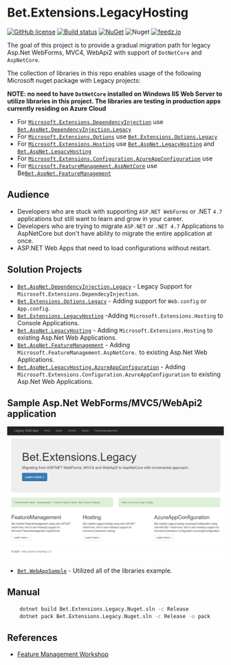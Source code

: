 # Bet.Extensions.LegacyHosting

[![GitHub license](https://img.shields.io/badge/license-MIT-blue.svg?style=flat-square)](https://raw.githubusercontent.com/kdcllc/Bet.Extensions.Legacy/master/LICENSE)
[![Build status](https://ci.appveyor.com/api/projects/status/fib71kajo91ygfrp?svg=true)](https://ci.appveyor.com/project/kdcllc/bet-extensions-legacy)
[![NuGet](https://img.shields.io/nuget/v/Bet.Extensions.LegacyHosting.svg)](https://www.nuget.org/packages?q=Bet.Extensions.LegacyHosting)
![Nuget](https://img.shields.io/nuget/dt/Bet.Extensions.LegacyHosting)
[![feedz.io](https://img.shields.io/badge/endpoint.svg?url=https://f.feedz.io/kdcllc/kdcllc/shield/Bet.Extensions.LegacyHosting/latest)](https://f.feedz.io/kdcllc/kdcllc/packages/Bet.Extensions.LegacyHosting/latest/download)

The goal of this project is to provide a gradual migration path for legacy Asp.Net WebForms, MVC4, WebApi2  with support of `DotNetCore` and `AspNetCore`.

The collection of libraries in this repo enables usage of the following Microsoft nuget package with Legacy projects:

**NOTE: no need to have `DotNetCore` installed on Windows IIS Web Server to utilize libraries in this project. The libraries are testing in production apps currently residing on Azure Cloud**

- For [`Microsoft.Extensions.DependencyInjection`](https://github.com/dotnet/extensions) use [`Bet.AspNet.DependencyInjection.Legacy`](./src/Bet.AspNet.DependencyInjection.Legacy/)
- For [`Microsoft.Extensions.Options`](https://github.com/dotnet/extensions) use [`Bet.Extensions.Options.Legacy`](./src/Bet.Extensions.Options.Legacy/)
- For [`Microsoft.Extensions.Hosting`](https://github.com/dotnet/extensions) use [`Bet.AspNet.LegacyHosting`](./src/Bet.AspNet.LegacyHosting/) and  [`Bet.AspNet.LegacyHosting`](./src/Bet.AspNet.LegacyHosting/)
- For [`Microsoft.Extensions.Configuration.AzureAppConfiguration`](https://github.com/Azure/AppConfiguration-DotnetProvider) use
- For [`Microsoft.FeatureManagement.AspNetCore`](https://github.com/microsoft/FeatureManagement-Dotnet) use Be[`Bet.AspNet.FeatureManagement`](./src/Bet.AspNet.FeatureManagement/)

## Audience

- Developers who are stuck with supporting `ASP.NET WebForms` or .NET `4.7` applications but still want to learn and grow in your career.
- Developers who are trying to migrate `ASP.NET` or `.NET 4.7` Applications to AspNetCore but don't have ability to migrate the entire application at once.
- ASP.NET Web Apps that need to load configurations without restart.

## Solution Projects

- [`Bet.AspNet.DependencyInjection.Legacy`](./src/Bet.AspNet.DependencyInjection.Legacy/) - Legacy Support for `Microsoft.Extensions.DependecyInjection`.
- [`Bet.Extensions.Options.Legacy`](./src/Bet.Extensions.Options.Legacy/) - Adding support for `Web.config` or `App.config`.
- [`Bet.Extensions.LegacyHosting`](./src/Bet.AspNet.LegacyHosting/) -Adding `Microsoft.Extensions.Hosting` to Console Applications.
- [`Bet.AspNet.LegacyHosting`](./src/Bet.AspNet.LegacyHosting/) - Adding `Microsoft.Extensions.Hosting` to existing Asp.Net Web Applications.
- [`Bet.AspNet.FeatureManagement`](./src/Bet.AspNet.FeatureManagement/) - Adding `Microsoft.FeatureManagement.AspNetCore.` to existing Asp.Net Web Applications.
- [`Bet.AspNet.LegacyHosting.AzureAppConfiguration`](./src/Bet.AspNet.LegacyHosting.AzureAppConfiguration/) - Adding `Microsoft.Extensions.Configuration.AzureAppConfiguration` to existing Asp.Net Web Applications.

## Sample Asp.Net WebForms/MVC5/WebApi2 application

![asp.net webforms mvc4 webapi2](./img/web-app.jpg)

- [`Bet.WebAppSample`](./Bet.WebAppSample/) - Utilized all of the libraries example.

## Manual

```bash
    dotnet build Bet.Extensions.Legacy.Nuget.sln -c Release
    dotnet pack Bet.Extensions.Legacy.Nuget.sln -c Release -o pack
```


## References

- [Feature Management Workshop](https://github.com/kdcllc/FeatureManagementWorkshop)